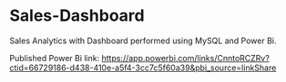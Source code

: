 # Sales-Dashboard
Sales Analytics with Dashboard performed using MySQL and Power Bi.

Published Power Bi link: https://app.powerbi.com/links/CnntoRCZRv?ctid=66729186-d438-410e-a5f4-3cc7c5f60a39&pbi_source=linkShare

